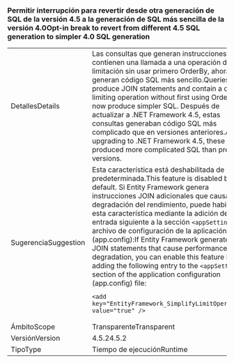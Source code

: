 ### <a name="opt-in-break-to-revert-from-different-45-sql-generation-to-simpler-40-sql-generation"></a><span data-ttu-id="2e8e0-101">Permitir interrupción para revertir desde otra generación de SQL de la versión 4.5 a la generación de SQL más sencilla de la versión 4.0</span><span class="sxs-lookup"><span data-stu-id="2e8e0-101">Opt-in break to revert from different 4.5 SQL generation to simpler 4.0 SQL generation</span></span>

|   |   |
|---|---|
|<span data-ttu-id="2e8e0-102">Detalles</span><span class="sxs-lookup"><span data-stu-id="2e8e0-102">Details</span></span>|<span data-ttu-id="2e8e0-103">Las consultas que generan instrucciones JOIN y contienen una llamada a una operación de limitación sin usar primero OrderBy, ahora generan código SQL más sencillo.</span><span class="sxs-lookup"><span data-stu-id="2e8e0-103">Queries that produce JOIN statements and contain a call to a limiting operation without first using OrderBy now produce simpler SQL.</span></span> <span data-ttu-id="2e8e0-104">Después de actualizar a .NET Framework 4.5, estas consultas generaban código SQL más complicado que en versiones anteriores.</span><span class="sxs-lookup"><span data-stu-id="2e8e0-104">After upgrading to .NET Framework 4.5, these queries produced more complicated SQL than previous versions.</span></span>|
|<span data-ttu-id="2e8e0-105">Sugerencia</span><span class="sxs-lookup"><span data-stu-id="2e8e0-105">Suggestion</span></span>|<span data-ttu-id="2e8e0-106">Esta característica está deshabilitada de manera predeterminada.</span><span class="sxs-lookup"><span data-stu-id="2e8e0-106">This feature is disabled by default.</span></span> <span data-ttu-id="2e8e0-107">Si Entity Framework genera instrucciones JOIN adicionales que causan la degradación del rendimiento, puede habilitar esta característica mediante la adición de la entrada siguiente a la sección <code>&lt;appSettings&gt;</code> del archivo de configuración de la aplicación (app.config):</span><span class="sxs-lookup"><span data-stu-id="2e8e0-107">If Entity Framework generates extra JOIN statements that cause performance degradation, you can enable this feature by adding the following entry to the <code>&lt;appSettings&gt;</code> section of the application configuration (app.config) file:</span></span><pre><code class="language-xml">&lt;add key=&quot;EntityFramework_SimplifyLimitOperations&quot; value=&quot;true&quot; /&gt;&#13;&#10;</code></pre>|
|<span data-ttu-id="2e8e0-108">Ámbito</span><span class="sxs-lookup"><span data-stu-id="2e8e0-108">Scope</span></span>|<span data-ttu-id="2e8e0-109">Transparente</span><span class="sxs-lookup"><span data-stu-id="2e8e0-109">Transparent</span></span>|
|<span data-ttu-id="2e8e0-110">Versión</span><span class="sxs-lookup"><span data-stu-id="2e8e0-110">Version</span></span>|<span data-ttu-id="2e8e0-111">4.5.2</span><span class="sxs-lookup"><span data-stu-id="2e8e0-111">4.5.2</span></span>|
|<span data-ttu-id="2e8e0-112">Tipo</span><span class="sxs-lookup"><span data-stu-id="2e8e0-112">Type</span></span>|<span data-ttu-id="2e8e0-113">Tiempo de ejecución</span><span class="sxs-lookup"><span data-stu-id="2e8e0-113">Runtime</span></span>|

